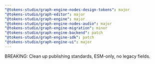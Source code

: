 ```yaml
---
"@tokens-studio/graph-engine-nodes-design-tokens": major
"@tokens-studio/graph-editor": major
"@tokens-studio/graph-engine": major
"@tokens-studio/graph-engine-nodes-audio": major
"@tokens-studio/graph-engine-migration": minor
"@tokens-studio/graph-engine-backend": patch
"@tokens-studio/graph-engine-sdk": patch
"@tokens-studio/graph-engine-ui": major
---
```


BREAKING: Clean up publishing standards, ESM-only, no legacy fields.
